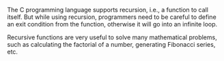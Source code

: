 The C programming language supports recursion, i.e., a function to call itself. But while using recursion, programmers need to be careful to define an exit condition from the function, otherwise it will go into an infinite loop.

Recursive functions are very useful to solve many mathematical problems, such as calculating the factorial of a number, generating Fibonacci series, etc.
